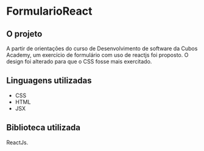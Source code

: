 # FormularioReact

## O projeto
A partir de orientações do curso de Desenvolvimento de software da Cubos Academy, um exercício de formulário com uso de reactjs foi proposto. O design foi alterado para que o CSS fosse mais exercitado.

## Linguagens utilizadas
- CSS
- HTML
- JSX

## Biblioteca utilizada
ReactJs.
